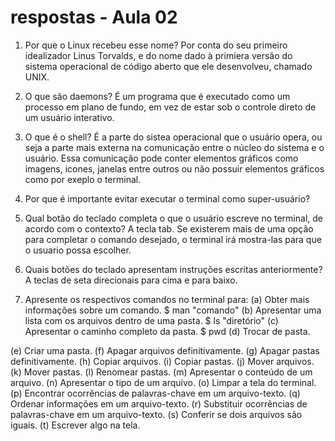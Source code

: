 # respostas - Aula 02

1. Por que o Linux recebeu esse nome?
Por conta do seu primeiro idealizador Linus Torvalds, e do nome dado à primiera versão do sistema operacional de código aberto que ele desenvolveu, chamado UNIX.

2. O que são daemons?
É um programa que é executado como um processo em plano de fundo, em vez de estar sob o controle direto de um usuário interativo.

3. O que é o shell?
É a parte do sistea operacional que o usuário opera, ou seja a parte mais externa na comunicação entre o núcleo do sistema e o usuário. Essa comunicação pode conter elementos gráficos como imagens, icones, janelas entre outros ou não possuir elementos gráficos como por exeplo o terminal.  

4. Por que é importante evitar executar o terminal como super-usuário?

5. Qual botão do teclado completa o que o usuário escreve no terminal, de acordo com o contexto?
A tecla tab. Se existerem mais de uma opção para completar o comando desejado, o terminal irá mostra-las para que o usuario possa escolher.

6. Quais botões do teclado apresentam instruções escritas anteriormente?
A teclas de seta direcionais para cima e para baixo.

7. Apresente os respectivos comandos no terminal para:
  (a) Obter mais informações sobre um comando. 
  $ man "comando" 
  (b) Apresentar uma lista com os arquivos dentro de uma pasta.
  $ ls "diretório"
  (c) Apresentar o caminho completo da pasta.
  $ pwd
  (d) Trocar de pasta.
  
  (e) Criar uma pasta.
  (f) Apagar arquivos definitivamente.
  (g) Apagar pastas definitivamente.
  (h) Copiar arquivos.
  (i) Copiar pastas.
  (j) Mover arquivos.
  (k) Mover pastas.
  (l) Renomear pastas.
  (m) Apresentar o conteúdo de um arquivo.
  (n) Apresentar o tipo de um arquivo.
  (o) Limpar a tela do terminal.
  (p) Encontrar ocorrências de palavras-chave em um arquivo-texto.
  (q) Ordenar informações em um arquivo-texto.
  (r) Substituir ocorrências de palavras-chave em um arquivo-texto.
  (s) Conferir se dois arquivos são iguais.
  (t) Escrever algo na tela.
